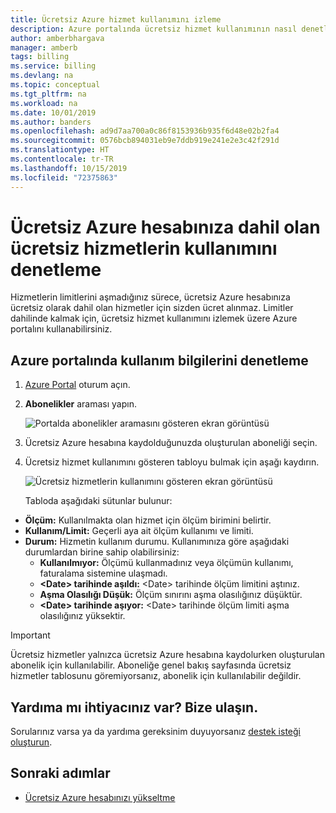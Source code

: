 ```yaml
---
title: Ücretsiz Azure hizmet kullanımını izleme
description: Azure portalında ücretsiz hizmet kullanımının nasıl denetleneceğini öğrenin.
author: amberbhargava
manager: amberb
tags: billing
ms.service: billing
ms.devlang: na
ms.topic: conceptual
ms.tgt_pltfrm: na
ms.workload: na
ms.date: 10/01/2019
ms.author: banders
ms.openlocfilehash: ad9d7aa700a0c86f8153936b935f6d48e02b2fa4
ms.sourcegitcommit: 0576bcb894031eb9e7ddb919e241e2e3c42f291d
ms.translationtype: HT
ms.contentlocale: tr-TR
ms.lasthandoff: 10/15/2019
ms.locfileid: "72375863"
---
```

# <a name="check-usage-of-free-services-included-with-your-azure-free-account"></a>Ücretsiz Azure hesabınıza dahil olan ücretsiz hizmetlerin kullanımını denetleme

Hizmetlerin limitlerini aşmadığınız sürece, ücretsiz Azure hesabınıza ücretsiz olarak dahil olan hizmetler için sizden ücret alınmaz. Limitler dahilinde kalmak için, ücretsiz hizmet kullanımını izlemek üzere Azure portalını kullanabilirsiniz.

## <a name="check-usage-in-the-azure-portal"></a>Azure portalında kullanım bilgilerini denetleme

1.  [Azure Portal](https://portal.azure.com) oturum açın.

2.  **Abonelikler** araması yapın.

    ![Portalda abonelikler aramasını gösteren ekran görüntüsü](./media/billing-check-usage-of-free-services/billing-search-subscriptions.png)

3.  Ücretsiz Azure hesabına kaydolduğunuzda oluşturulan aboneliği seçin.

4.  Ücretsiz hizmet kullanımını gösteren tabloyu bulmak için aşağı kaydırın.

    ![Ücretsiz hizmetlerin kullanımını gösteren ekran görüntüsü](./media/billing-check-usage-of-free-services/subscription-usage-free-services.png)

    Tabloda aşağıdaki sütunlar bulunur:

* **Ölçüm:** Kullanılmakta olan hizmet için ölçüm birimini belirtir.
* **Kullanım/Limit:** Geçerli aya ait ölçüm kullanımı ve limiti.
* **Durum:** Hizmetin kullanım durumu. Kullanımınıza göre aşağıdaki durumlardan birine sahip olabilirsiniz:
  * **Kullanılmıyor:** Ölçümü kullanmadınız veya ölçümün kullanımı, faturalama sistemine ulaşmadı.
  * **\<Date> tarihinde aşıldı:** \<Date> tarihinde ölçüm limitini aştınız.
  * **Aşma Olasılığı Düşük:** Ölçüm sınırını aşma olasılığınız düşüktür.
  * **\<Date> tarihinde aşıyor:** \<Date> tarihinde ölçüm limiti aşma olasılığınız yüksektir.

> [!IMPORTANT]
>
> Ücretsiz hizmetler yalnızca ücretsiz Azure hesabına kaydolurken oluşturulan abonelik için kullanılabilir. Aboneliğe genel bakış sayfasında ücretsiz hizmetler tablosunu göremiyorsanız, abonelik için kullanılabilir değildir.

## <a name="need-help-contact-us"></a>Yardıma mı ihtiyacınız var? Bize ulaşın.

Sorularınız varsa ya da yardıma gereksinim duyuyorsanız [destek isteği oluşturun](https://go.microsoft.com/fwlink/?linkid=2083458).

## <a name="next-steps"></a>Sonraki adımlar
- [Ücretsiz Azure hesabınızı yükseltme](billing-upgrade-azure-subscription.md)
